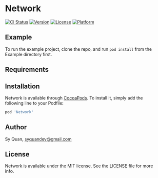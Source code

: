 # Network

[![CI Status](https://img.shields.io/travis/95286760/Network.svg?style=flat)](https://travis-ci.org/95286760/Network)
[![Version](https://img.shields.io/cocoapods/v/Network.svg?style=flat)](https://cocoapods.org/pods/Network)
[![License](https://img.shields.io/cocoapods/l/Network.svg?style=flat)](https://cocoapods.org/pods/Network)
[![Platform](https://img.shields.io/cocoapods/p/Network.svg?style=flat)](https://cocoapods.org/pods/Network)

## Example

To run the example project, clone the repo, and run `pod install` from the Example directory first.

## Requirements

## Installation

Network is available through [CocoaPods](https://cocoapods.org). To install
it, simply add the following line to your Podfile:

```ruby
pod 'Network'
```

## Author

Sy Quan, syquandev@gmail.com

## License

Network is available under the MIT license. See the LICENSE file for more info.
